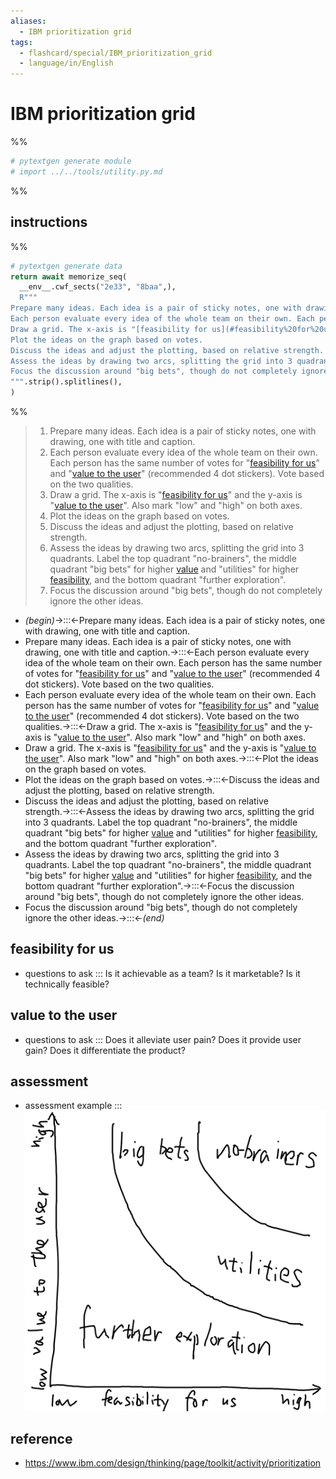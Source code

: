 ```yaml
---
aliases:
  - IBM prioritization grid
tags:
  - flashcard/special/IBM_prioritization_grid
  - language/in/English
---
```


# IBM prioritization grid

%%

```Python
# pytextgen generate module
# import ../../tools/utility.py.md
```

%%

## instructions

%%

```Python
# pytextgen generate data
return await memorize_seq(
  __env__.cwf_sects("2e33", "8baa",),
  R"""
Prepare many ideas. Each idea is a pair of sticky notes, one with drawing, one with title and caption.
Each person evaluate every idea of the whole team on their own. Each person has the same number of votes for "[feasibility for us](#feasibility%20for%20us)" and "[value to the user](#value%20to%20the%20user)" (recommended 4 dot stickers). Vote based on the two qualities.
Draw a grid. The x-axis is "[feasibility for us](#feasibility%20for%20us)" and the y-axis is "[value to the user](#value%20to%20the%20user)". Also mark "low" and "high" on both axes.
Plot the ideas on the graph based on votes.
Discuss the ideas and adjust the plotting, based on relative strength.
Assess the ideas by drawing two arcs, splitting the grid into 3 quadrants. Label the top quadrant "no-brainers", the middle quadrant "big bets" for higher [value](#value%20to%20the%20user) and "utilities" for higher [feasibility](#feasibility%20for%20us), and the bottom quadrant "further exploration".
Focus the discussion around "big bets", though do not completely ignore the other ideas.
""".strip().splitlines(),
)
```

%%

<!--pytextgen generate section="2e33"--><!-- The following content is generated at 2024-03-12T13:50:52.826539+08:00. Any edits will be overridden! -->

> 1. Prepare many ideas. Each idea is a pair of sticky notes, one with drawing, one with title and caption.
> 2. Each person evaluate every idea of the whole team on their own. Each person has the same number of votes for "[feasibility for us](#feasibility%20for%20us)" and "[value to the user](#value%20to%20the%20user)" (recommended 4 dot stickers). Vote based on the two qualities.
> 3. Draw a grid. The x-axis is "[feasibility for us](#feasibility%20for%20us)" and the y-axis is "[value to the user](#value%20to%20the%20user)". Also mark "low" and "high" on both axes.
> 4. Plot the ideas on the graph based on votes.
> 5. Discuss the ideas and adjust the plotting, based on relative strength.
> 6. Assess the ideas by drawing two arcs, splitting the grid into 3 quadrants. Label the top quadrant "no-brainers", the middle quadrant "big bets" for higher [value](#value%20to%20the%20user) and "utilities" for higher [feasibility](#feasibility%20for%20us), and the bottom quadrant "further exploration".
> 7. Focus the discussion around "big bets", though do not completely ignore the other ideas.

<!--/pytextgen-->

<!--pytextgen generate section="8baa"--><!-- The following content is generated at 2024-03-12T13:50:52.839642+08:00. Any edits will be overridden! -->

- _(begin)_→:::←Prepare many ideas. Each idea is a pair of sticky notes, one with drawing, one with title and caption. <!--SR:!2024-05-20,41,292!2024-06-10,60,310-->
- Prepare many ideas. Each idea is a pair of sticky notes, one with drawing, one with title and caption.→:::←Each person evaluate every idea of the whole team on their own. Each person has the same number of votes for "[feasibility for us](#feasibility%20for%20us)" and "[value to the user](#value%20to%20the%20user)" (recommended 4 dot stickers). Vote based on the two qualities. <!--SR:!2024-05-12,34,272!2024-05-27,47,292-->
- Each person evaluate every idea of the whole team on their own. Each person has the same number of votes for "[feasibility for us](#feasibility%20for%20us)" and "[value to the user](#value%20to%20the%20user)" (recommended 4 dot stickers). Vote based on the two qualities.→:::←Draw a grid. The x-axis is "[feasibility for us](#feasibility%20for%20us)" and the y-axis is "[value to the user](#value%20to%20the%20user)". Also mark "low" and "high" on both axes. <!--SR:!2024-04-29,24,250!2024-06-09,46,252-->
- Draw a grid. The x-axis is "[feasibility for us](#feasibility%20for%20us)" and the y-axis is "[value to the user](#value%20to%20the%20user)". Also mark "low" and "high" on both axes.→:::←Plot the ideas on the graph based on votes. <!--SR:!2024-05-06,28,272!2024-05-01,26,270-->
- Plot the ideas on the graph based on votes.→:::←Discuss the ideas and adjust the plotting, based on relative strength. <!--SR:!2024-05-07,29,272!2024-05-10,24,232-->
- Discuss the ideas and adjust the plotting, based on relative strength.→:::←Assess the ideas by drawing two arcs, splitting the grid into 3 quadrants. Label the top quadrant "no-brainers", the middle quadrant "big bets" for higher [value](#value%20to%20the%20user) and "utilities" for higher [feasibility](#feasibility%20for%20us), and the bottom quadrant "further exploration". <!--SR:!2024-06-20,54,252!2024-06-17,53,252-->
- Assess the ideas by drawing two arcs, splitting the grid into 3 quadrants. Label the top quadrant "no-brainers", the middle quadrant "big bets" for higher [value](#value%20to%20the%20user) and "utilities" for higher [feasibility](#feasibility%20for%20us), and the bottom quadrant "further exploration".→:::←Focus the discussion around "big bets", though do not completely ignore the other ideas. <!--SR:!2024-05-14,36,272!2024-06-14,51,252-->
- Focus the discussion around "big bets", though do not completely ignore the other ideas.→:::←_(end)_ <!--SR:!2024-06-14,64,312!2024-05-23,43,292-->

<!--/pytextgen-->

## feasibility for us

- questions to ask ::: Is it achievable as a team? Is it marketable? Is it technically feasible? <!--SR:!2024-05-19,34,252!2024-05-28,47,292-->

## value to the user

- questions to ask ::: Does it alleviate user pain? Does it provide user gain? Does it differentiate the product? <!--SR:!2024-06-04,43,252!2024-05-26,46,292-->

## assessment

- assessment example ::: ![assessment example](attachments/Pasted%20image%2020240312134839.png) <!--SR:!2024-06-11,62,312!2024-06-12,62,312-->

## reference

- <https://www.ibm.com/design/thinking/page/toolkit/activity/prioritization>

